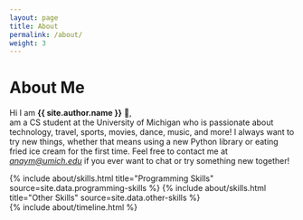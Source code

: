 ```yaml
---
layout: page
title: About
permalink: /about/
weight: 3
---
```


# **About Me**

Hi I am **{{ site.author.name }}** :wave:,<br>
 am a CS student at the University of Michigan who is passionate about technology, travel, sports, movies, dance, music, and more! I always want to try new things, whether that means using a new Python library or eating fried ice cream for the first time. Feel free to contact me at *anaym@umich.edu* if you ever want to chat or try something new together!

<div class="row">
{% include about/skills.html title="Programming Skills" source=site.data.programming-skills %}
{% include about/skills.html title="Other Skills" source=site.data.other-skills %}
</div>

<div class="row">
{% include about/timeline.html %}
</div>